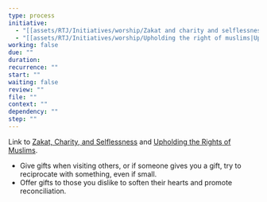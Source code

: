 ```yaml
---
type: process
initiative:
  - "[[assets/RTJ/Initiatives/worship/Zakat and charity and selflessness|Zakat and charity and selflessness]]"
  - "[[assets/RTJ/Initiatives/worship/Upholding the right of muslims|Upholding the right of muslims]]"
working: false
due: ""
duration: 
recurrence: ""
start: ""
waiting: false
review: ""
file: ""
context: ""
dependency: ""
step: ""
---
```

Link to [Zakat, Charity, and Selflessness](assets/RTJ/Initiatives/worship/Zakat%20and%20charity%20and%20selflessness.md) and [Upholding the Rights of Muslims](assets/RTJ/Initiatives/worship/Upholding%20the%20right%20of%20muslims.md).  

- Give gifts when visiting others, or if someone gives you a gift, try to reciprocate with something, even if small.  
- Offer gifts to those you dislike to soften their hearts and promote reconciliation.  

